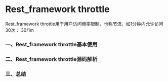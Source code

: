 # Rest_framework throttle

Rest_framework throttle用于用户访问频率限制，也称节流，如1分钟内允许访问30次： 30/1m

 ### 一、Rest_framework throttle基本使用
 
 
 
  ### 二、Rest_framework throttle源码解析
  
  
  
 
 ### 三、总结
 
 
 
